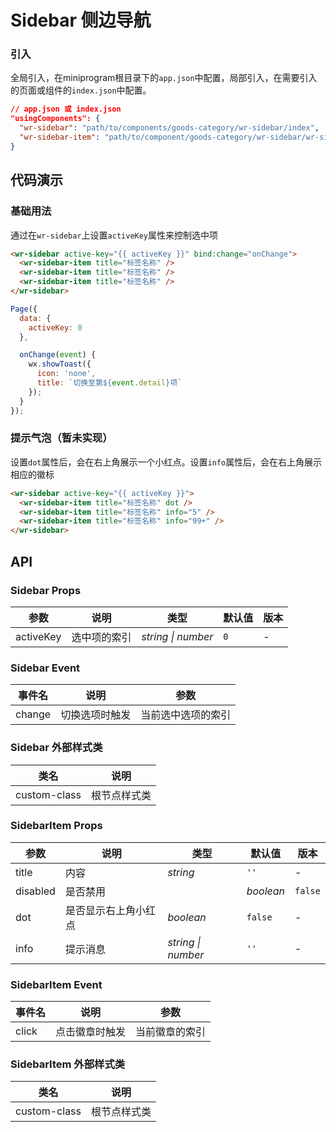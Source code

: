 # Sidebar 侧边导航

### 引入

全局引入，在miniprogram根目录下的`app.json`中配置，局部引入，在需要引入的页面或组件的`index.json`中配置。

```json
// app.json 或 index.json
"usingComponents": {
  "wr-sidebar": "path/to/components/goods-category/wr-sidebar/index",
  "wr-sidebar-item": "path/to/component/goods-category/wr-sidebar/wr-sidebar-item/index"
}
```

## 代码演示

### 基础用法

通过在`wr-sidebar`上设置`activeKey`属性来控制选中项

```html
<wr-sidebar active-key="{{ activeKey }}" bind:change="onChange">
  <wr-sidebar-item title="标签名称" />
  <wr-sidebar-item title="标签名称" />
  <wr-sidebar-item title="标签名称" />
</wr-sidebar>
```

``` javascript
Page({
  data: {
    activeKey: 0
  },

  onChange(event) {
    wx.showToast({
      icon: 'none',
      title: `切换至第${event.detail}项`
    });
  }
});
```

### 提示气泡（暂未实现）

设置`dot`属性后，会在右上角展示一个小红点。设置`info`属性后，会在右上角展示相应的徽标

```html
<wr-sidebar active-key="{{ activeKey }}">
  <wr-sidebar-item title="标签名称" dot />
  <wr-sidebar-item title="标签名称" info="5" />
  <wr-sidebar-item title="标签名称" info="99+" />
</wr-sidebar>
```

## API

### Sidebar Props

| 参数 | 说明 | 类型 | 默认值 | 版本 |
|-----------|-----------|-----------|-------------|-------------|
| activeKey | 选中项的索引 | *string \| number* | `0` | - |

### Sidebar Event

| 事件名 | 说明 | 参数 |
|------|------|------|
| change | 切换选项时触发 | 当前选中选项的索引 |

### Sidebar 外部样式类

| 类名 | 说明 |
|-----------|-----------|
| custom-class | 根节点样式类 |

### SidebarItem Props

| 参数 | 说明 | 类型 | 默认值 | 版本 |
|-----------|-----------|-----------|-------------|-------------|
| title | 内容 | *string* | `''` | - |
| disabled | 是否禁用 | | *boolean* | `false` | - |
| dot | 是否显示右上角小红点 | *boolean* | `false` | - |
| info | 提示消息 | *string \| number* | `''` | - |

### SidebarItem Event

| 事件名 | 说明 | 参数 |
|------|------|------|
| click | 点击徽章时触发 | 当前徽章的索引 |

### SidebarItem 外部样式类

| 类名 | 说明 |
|-----------|-----------|
| custom-class | 根节点样式类 |
